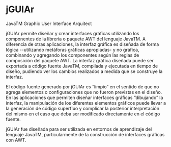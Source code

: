 # jGUIAr
JavaTM Graphic User Interface Arquitect

jGUIAr permite diseñar y crear interfaces gráficas utilizando los componentes de la librería o paquete AWT del lenguaje JavaTM. A diferencia de otras aplicaciones, la interfaz gráfica es diseñada de forma lógica --utilizando metáforas gráficas apropiadas- y no gráfica, combinando y agregando los componentes según las reglas de composición del paquete AWT. La interfaz gráfica diseñada puede ser exportada a código fuente JavaTM, compilada y ejecutada en tiempo de diseño, pudiendo ver los cambios realizados a medida que se construye la interfaz.

El código fuente generado por jGUIAr es “limpio” en el sentido de que no agrega elementos o configuraciones que no fueron previstas en el diseño. En las aplicaciones que permiten diseñar interfaces gráficas “dibujando” la interfaz, la manipulación de los diferentes elementos gráficos puede llevar a la generación de código superfluo y complicar la posterior interpretación del mismo en el caso que deba ser modificado directamente en el código fuente.

jGUIAr fue diseñada para ser utilizada en entornos de aprendizaje del lenguaje JavaTM, particularmente de la construcción de interfaces gráficas con AWT.
